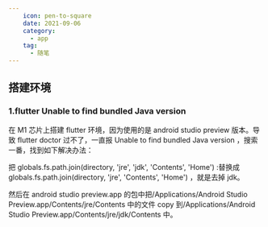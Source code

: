 ```yaml
---
    icon: pen-to-square
    date: 2021-09-06
    category:
      - app
    tag:
      - 随笔
---
```


## 搭建环境

### 1.flutter Unable to find bundled Java version

在 M1 芯片上搭建 flutter 环境，因为使用的是 android studio preview 版本。导致 flutter doctor 过不了，一直报 Unable to find bundled Java version ，搜索一番，找到如下解决办法：

把 globals.fs.path.join(directory, 'jre', 'jdk', 'Contents', 'Home') :替换成 globals.fs.path.join(directory, 'jre', 'Contents', 'Home') ，就是去掉 jdk。

然后在 android studio preview.app 的包中把/Applications/Android Studio Preview.app/Contents/jre/Contents 中的文件 copy 到/Applications/Android Studio Preview.app/Contents/jre/jdk/Contents 中。
